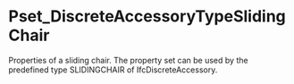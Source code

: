 # Pset_DiscreteAccessoryTypeSlidingChair

Properties of a sliding chair. The property set can be used by the predefined type SLIDINGCHAIR of IfcDiscreteAccessory.
<!-- end of short definition -->

